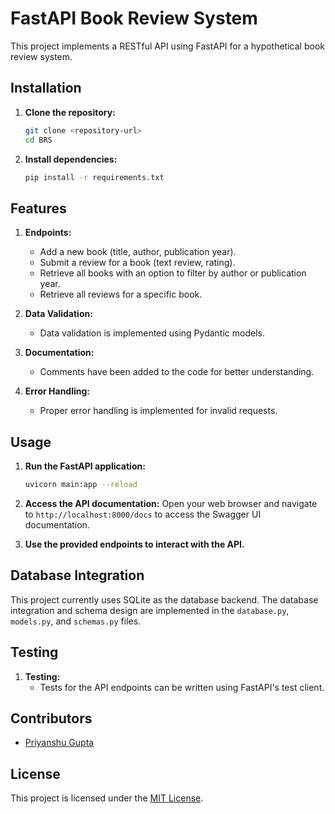 # FastAPI Book Review System

This project implements a RESTful API using FastAPI for a hypothetical book review system.

## Installation

1. **Clone the repository:**
   ```bash
   git clone <repository-url>
   cd BRS
   ```

2. **Install dependencies:**
   ```bash
   pip install -r requirements.txt
   ```

## Features

1. **Endpoints:**
   - Add a new book (title, author, publication year).
   - Submit a review for a book (text review, rating).
   - Retrieve all books with an option to filter by author or publication year.
   - Retrieve all reviews for a specific book.

2. **Data Validation:**
   - Data validation is implemented using Pydantic models.

3. **Documentation:**
   - Comments have been added to the code for better understanding.

4. **Error Handling:**
   - Proper error handling is implemented for invalid requests.

## Usage

1. **Run the FastAPI application:**
   ```bash
   uvicorn main:app --reload
   ```

2. **Access the API documentation:**
   Open your web browser and navigate to `http://localhost:8000/docs` to access the Swagger UI documentation.

3. **Use the provided endpoints to interact with the API.**

## Database Integration

This project currently uses SQLite as the database backend. The database integration and schema design are implemented in the `database.py`, `models.py`, and `schemas.py` files.

## Testing

1. **Testing:**
   - Tests for the API endpoints can be written using FastAPI's test client.

## Contributors

- [Priyanshu Gupta](https://github.com/priyanshugupta169)

## License

This project is licensed under the [MIT License](LICENSE).
